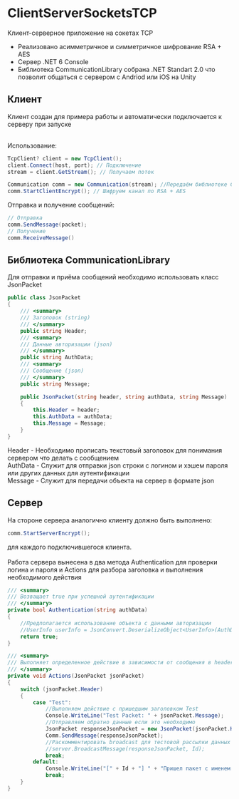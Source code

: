 # ClientServerSocketsTCP

Клиент-серверное приложение на сокетах TCP
* Реализовано асимметричное и симметричное шифрование RSA + AES
* Сервер .NET 6 Console
* Библиотека CommunicationLibrary собрана .NET Standart 2.0 что позволит общаться с сервером с Andriod или iOS на Unity

## Клиент
Клиент создан для примера работы и автоматически подключается к серверу при запуске <br><br>

Использование:
```c#
TcpClient? client = new TcpClient();
client.Connect(host, port); // Подключение
stream = client.GetStream(); // Получаем поток

Communication comm = new Communication(stream); //Передаём библиотеке CommunicationLibrary поток
comm.StartClientEncrypt(); // Шифруем канал по RSA + AES
```
Отправка и получение сообщений:
```c#
// Отправка
comm.SendMessage(packet);
// Получение
comm.ReceiveMessage()
```
## Библиотека CommunicationLibrary
Для отправки и приёма сообщений необходимо использовать класс JsonPacket
```c#
public class JsonPacket
{
    /// <summary>
    /// Заголовок (string)
    /// </summary>
    public string Header;
    /// <summary>
    /// Данные авторизации (json)
    /// </summary>
    public string AuthData;
    /// <summary>
    /// Сообщение (json)
    /// </summary>
    public string Message;

    public JsonPacket(string header, string authData, string Message) 
    {
        this.Header = header;
        this.AuthData = authData;
        this.Message = Message;
    }
}
```
Header - Необходимо прописать текстовый заголовок для понимания сервером что делать с сообщением <br>
AuthData - Служит для отправки json строки с логином и хэшем пароля или других данных для аутентификации <br>
Message - Служит для передачи объекта на сервер в формате json

## Сервер
На стороне сервера аналогично клиенту должно быть выполнено:
```c#
сomm.StartServerEncrypt();
```
для каждого подключившегося клиента.<br><br>
Работа сервера вынесена в два метода Authentication для проверки логина и пароля и Actions для разбора заголовка и выполнения необходимого действия
```c#
/// <summary>
/// Возващает true при успешной аутентификации
/// </summary>
private bool Authentication(string authData)
{
    //Предполагается использование объекта с данными авторизации
    //UserInfo userInfo = JsonConvert.DeserializeObject<UserInfo>(AuthData);
    return true;
}

/// <summary>
/// Выполняет определенное действие в зависимости от сообщения в header
/// </summary>
private void Actions(JsonPacket jsonPacket) 
{
    switch (jsonPacket.Header)
    {
        case "Test":
            //Выполняем действие с пришедшим заголовком Test
            Console.WriteLine("Test Packet: " + jsonPacket.Message);
            //Отправляем обратно данные если это необходимо
            JsonPacket responseJsonPacket = new JsonPacket(jsonPacket.Header, null, "Test response, your message: " + jsonPacket.Message);
            Comm.SendMessage(responseJsonPacket);
            //Раскомментировать broadcast для тестовой рассылки данных всем клиентам
            //server.BroadcastMessage(responseJsonPacket, Id);
            break;
        default:
            Console.WriteLine("[" + Id + "] " + "Пришел пакет с именем: " + jsonPacket.Header + " такой пакет не был распознан");
            break;
    }
}
```
